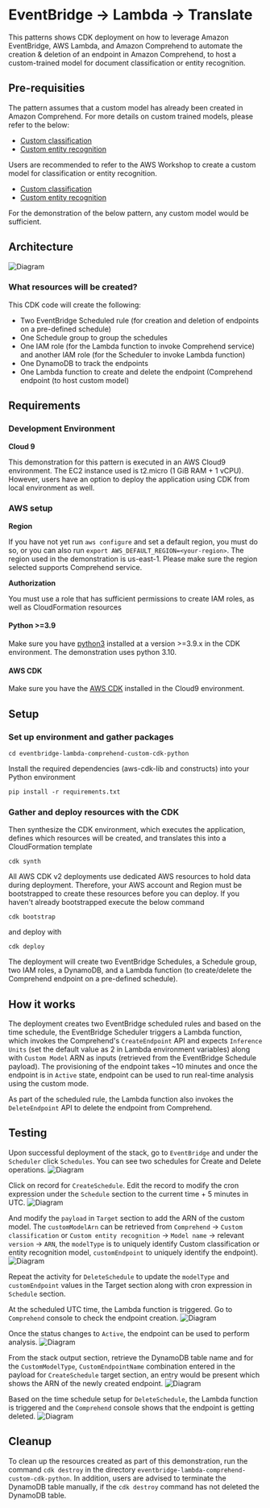 # EventBridge -> Lambda -> Translate
This patterns shows CDK deployment on how to leverage Amazon EventBridge, AWS Lambda, and Amazon Comprehend to automate the creation & deletion of an endpoint in Amazon Comprehend, to host a custom-trained model for document classification or entity recognition. 

## Pre-requisities
The pattern assumes that a custom model has already been created in Amazon Comprehend.
For more details on custom trained models, please refer to the below:
* [Custom classification](https://docs.aws.amazon.com/comprehend/latest/dg/how-document-classification.html)
* [Custom entity recognition](https://docs.aws.amazon.com/comprehend/latest/dg/custom-entity-recognition.html)

Users are recommended to refer to the AWS Workshop to create a custom model for classification or entity recognition. 
* [Custom classification](https://catalog.workshops.aws/intelligent-document-processing/en-US/02-getting-started/module-1-doc-classification)
* [Custom entity recognition](https://catalog.workshops.aws/intelligent-document-processing/en-US/02-getting-started/module-3-doc-enrichment)

For the demonstration of the below pattern, any custom model would be sufficient.

## Architecture
![Diagram](src/architecture.jpg)

### What resources will be created?
This CDK code will create the following:
   - Two EventBridge Scheduled rule (for creation and deletion of endpoints on a pre-defined schedule)
   - One Schedule group to group the schedules
   - One IAM role (for the Lambda function to invoke Comprehend service) and another IAM role (for the Scheduler to invoke Lambda function)
   - One DynamoDB to track the endpoints
   - One Lambda function to create and delete the endpoint (Comprehend endpoint (to host custom model)

## Requirements

### Development Environment
**Cloud 9**

This demonstration for this pattern is executed in an AWS Cloud9 environment. The EC2 instance used is t2.micro (1 GiB RAM + 1 vCPU). However, users have an option to deploy the application using CDK from local environment as well.

### AWS setup
**Region**

If you have not yet run `aws configure` and set a default region, you must do so, or you can also run `export AWS_DEFAULT_REGION=<your-region>`. The region used in the demonstration is us-east-1. Please make sure the region selected supports Comprehend service.

**Authorization**

You must use a role that has sufficient permissions to create IAM roles, as well as CloudFormation resources

#### Python >=3.9
Make sure you have [python3](https://www.python.org/downloads/) installed at a version >=3.9.x in the CDK environment. The demonstration uses python 3.10.

#### AWS CDK
Make sure you have the [AWS CDK](https://docs.aws.amazon.com/cdk/v2/guide/getting_started.html#getting_started_install) installed in the Cloud9 environment.


## Setup

### Set up environment and gather packages

```
cd eventbridge-lambda-comprehend-custom-cdk-python
```

Install the required dependencies (aws-cdk-lib and constructs) into your Python environment 
```
pip install -r requirements.txt
```

### Gather and deploy resources with the CDK


Then synthesize the CDK environment, which executes the application, defines which resources will be created, and translates this into a CloudFormation template
```
cdk synth
```
All AWS CDK v2 deployments use dedicated AWS resources to hold data during deployment. Therefore, your AWS account and Region must be bootstrapped to create these resources before you can deploy. If you haven't already bootstrapped execute the below command
```
cdk bootstrap
```
and deploy with
```
cdk deploy
```

The deployment will create two EventBridge Schedules, a Schedule group, two IAM roles, a DynamoDB, and a Lambda function (to create/delete the Comprehend endpoint on a pre-defined schedule).

## How it works
The deployment creates two EventBridge scheduled rules and based on the time schedule, the EventBridge Scheduler triggers a Lambda function, which invokes the Comprehend's `CreateEndpoint` API  and expects `Inference Units` (set the default value as 2 in Lambda environment variables) along with `Custom Model` ARN as inputs (retrieved from the EventBridge Schedule payload). The provisioning of the endpoint takes ~10 minutes and once the endpoint is in `Active` state, endpoint can be used to run real-time analysis using the custom mode.

As part of the scheduled rule, the Lambda function also invokes the `DeleteEndpoint` API to delete the endpoint from Comprehend.


## Testing

Upon successful deployment of the stack, go to `EventBridge` and under the `Scheduler` click `Schedules`. You can see two schedules for Create and Delete operations.
![Diagram](src/Screenshot_1.png)


Click on record for `CreateSchedule`. Edit the record to modify the cron expression under the `Schedule` section to the current time + 5 minutes in UTC. 
![Diagram](src/Screenshot_2.png)

And modify the `payload` in `Target` section to add the ARN of the custom model. The `customModelArn` can be retrieved from `Comprehend` -> `Custom classification` or `Custom entity recognition` -> `Model name` -> relevant `version` -> `ARN`, the `modelType` is to  uniquely identify Custom classification or entity recognition model, `customEndpoint` to uniquely identify the endpoint).
![Diagram](src/Screenshot_7.png)

Repeat the activity for `DeleteSchedule` to update the `modelType` and `customEndpoint` values in the Target section along with cron expression in `Schedule` section.

At the scheduled UTC time, the Lambda function is triggered. Go to `Comprehend` console to check the endpoint creation. 
![Diagram](src/Screenshot_3.png)

Once the status changes to `Active`, the endpoint can be used to perform analysis.
![Diagram](src/Screenshot_4.png)

From the stack output section, retrieve the DynamoDB table name and for the `CustomModelType`, `CustomEndpointName` combination entered in the payload for `CreateSchedule` target section, an entry would be present which shows the ARN of the newly created endpoint.
![Diagram](src/Screenshot_5.png)

Based on the time schedule setup for `DeleteSchedule`, the Lambda function is triggered and the `Comprehend` console shows that the endpoint is getting deleted.
![Diagram](src/Screenshot_6.png)

## Cleanup
To clean up the resources created as part of this demonstration, run the command `cdk destroy` in the directory `eventbridge-lambda-comprehend-custom-cdk-python`. In addition, users are advised to terminate the DynamoDB table manually, if the `cdk destroy` command has not deleted the DynamoDB table.
